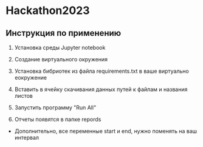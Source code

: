 # Hackathon2023

## Инструкция по применению
1. Установка среды Jupyter notebook
2. Создание виртуального окружения
3. Установка бибриотек из файла requirements.txt в ваше виртуально еокружение
4. Вставить в ячейку скачивания данных путей к файлам и названия листов
5. Запустить программу "Run All"

6. Отчеты появятся в папке repords

- Дополнительно, все переменные start и end, нужно поменять на ваш интервал